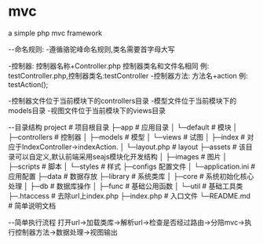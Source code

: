 mvc
===

a simple php mvc framework

--命名规则:
-遵循骆驼峰命名规则,类名需要首字母大写

-控制器: 控制器名称+Controller.php 控制器类名和文件名相同 例: testController.php,控制器类名:testController
-控制器方法: 方法名+action 例: testAction();

-控制器文件位于当前模块下的controllers目录
-模型文件位于当前模块下的models目录
-视图文件位于当前模块下的views目录

--目录结构
project # 项目根目录
├─app   # 应用目录
│  └─default        # 模块
│     ├─controllers # 控制器
│     ├─models      # 模型
│     └─views       # 试图
│        ├─index    # 对应于IndexController->indexAction.
│        └─layout.php # layout
├─assets        # 该目录可以自定义,默认前端采用seajs模块化开发结构
│  ├─images     # 图片
│  ├─scripts    # 脚本
│  └─styles     # 样式
├─configs 配置文件
│  └─application.ini    # 应用配置
├─data      # 数据存放
├─library   # 系统类库
│  ├─core   # 系统初始化核心处理
│  ├─db     # 数据库操作
│  ├─func   # 基础公用函数
│  └─util   # 基础工具类
├─.htaccess # 去除url上index.php
├─index.php # 入口文件
└─README.md # 简单说明文档

--简单执行流程
打开url->加载类库->解析url->检查是否经过路由->分陪mvc->执行控制器方法->数据处理->视图输出


